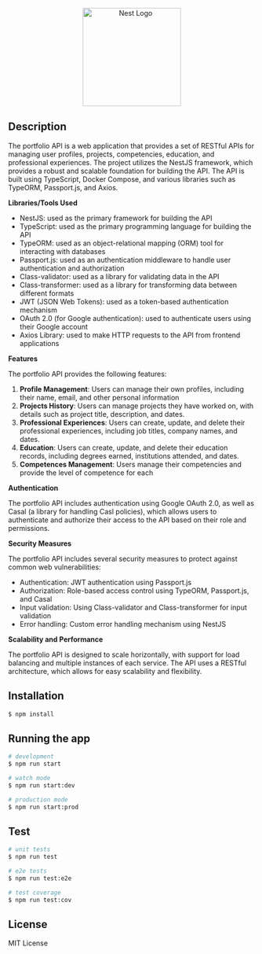 <p align="center">
  <a href="http://nestjs.com/" target="blank"><img src="https://nestjs.com/img/logo-small.svg" width="200" alt="Nest Logo" /></a>
</p>

## Description

The portfolio API is a web application that provides a set of RESTful APIs for managing user profiles, projects, competencies, education, and professional experiences. The project utilizes the NestJS framework, which provides a robust and scalable foundation for building the API. The API is built using TypeScript, Docker Compose, and various libraries such as TypeORM, Passport.js, and Axios.

**Libraries/Tools Used**

- NestJS: used as the primary framework for building the API
- TypeScript: used as the primary programming language for building the API
- TypeORM: used as an object-relational mapping (ORM) tool for interacting with databases
- Passport.js: used as an authentication middleware to handle user authentication and authorization
- Class-validator: used as a library for validating data in the API
- Class-transformer: used as a library for transforming data between different formats
- JWT (JSON Web Tokens): used as a token-based authentication mechanism
- OAuth 2.0 (for Google authentication): used to authenticate users using their Google account
- Axios Library: used to make HTTP requests to the API from frontend applications

**Features**

The portfolio API provides the following features:

1. **Profile Management**: Users can manage their own profiles, including their name, email, and other personal information
2. **Projects History**: Users can manage projects they have worked on, with details such as project title, description, and dates.
3. **Professional Experiences**: Users can create, update, and delete their professional experiences, including job titles, company names, and dates.
4. **Education**: Users can create, update, and delete their education records, including degrees earned, institutions attended, and dates.
5. **Competences Management**: Users manage their competencies and provide the level of competence for each

**Authentication**

The portfolio API includes authentication using Google OAuth 2.0, as well as Casal (a library for handling Casl policies), which allows users to authenticate and authorize their access to the API based on their role and permissions.

**Security Measures**

The portfolio API includes several security measures to protect against common web vulnerabilities:

- Authentication: JWT authentication using Passport.js
- Authorization: Role-based access control using TypeORM, Passport.js, and Casal
- Input validation: Using Class-validator and Class-transformer for input validation
- Error handling: Custom error handling mechanism using NestJS

**Scalability and Performance**

The portfolio API is designed to scale horizontally, with support for load balancing and multiple instances of each service. The API uses a RESTful architecture, which allows for easy scalability and flexibility.

## Installation

```bash
$ npm install
```

## Running the app

```bash
# development
$ npm run start

# watch mode
$ npm run start:dev

# production mode
$ npm run start:prod
```

## Test

```bash
# unit tests
$ npm run test

# e2e tests
$ npm run test:e2e

# test coverage
$ npm run test:cov
```

## License

MIT License
